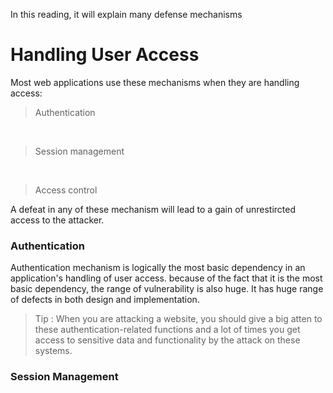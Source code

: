 In this reading, it will explain many defense mechanisms


# Handling User Access
Most web applications use these mechanisms when they are handling access:
>Authentication
<br>

>Session management
<br>


>Access control<br>

A defeat in any of these mechanism will lead to a gain of unrestircted access to the attacker.

### Authentication
Authentication mechanism is logically the most basic dependency in an application's handling of user access. because of the fact that it is the most basic dependency, the range of vulnerability is also huge. It has huge range of defects in both design and implementation. 

> Tip : When you are attacking a website, you should give a big atten to these authentication-related functions and a lot of times you get access to sensitive data and functionality by the attack on these systems.


### Session Management

